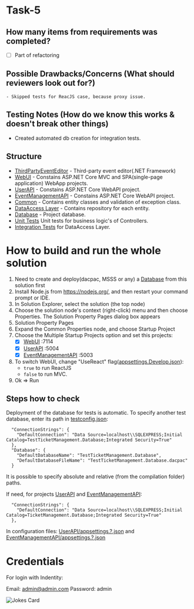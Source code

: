 # Task-5

## How many items from requirements was completed?
- [ ] Part of refactoring

## Possible Drawbacks/Concerns (What should reviewers look out for?)
	- Skipped tests for ReacJS case, because proxy issue.

## Testing Notes (How do we know this works & doesn't break other things)
* Created automated db creation for integration tests.

## Structure
* [ThirdPartyEventEditor](/src/ThirdPartyEventEditor/) - Third-party event editor(.NET Framework)
* [WebUI](/src/TicketManagement.WebUI/) - Constains ASP.NET Core MVC and SPA(single-page application) WebApp projects.
* [UserAPI](/src/TicketManagement.UserAPI/) - Constains ASP.NET Core WebAPI project.
* [EventManagementAPI](/src/TicketManagement.EventManagementAPI/) - Constains ASP.NET Core WebAPI project.
* [Common](src/TicketManagement.Common) - Contains entity classes and validation of exception class.
* [DataAccess Layer](src/TicketManagement.DataAccess/) - Contains repository for each entity.
* [Database](src/TicketManagement.Database/) - Project database.
* [Unit Tests](test/TicketManagement.UnitTests/) Unit tests for business logic's of Controllers.
* [Integration Tests](test/TicketManagement.IntegrationTests/) for DataAccess Layer.

# How to build and run the whole solution
1. Need to create and deploy(dacpac, MSSS or any) a [Database](src/TicketManagement.Database/) from this solution first
2. Install Node.js from https://nodejs.org/, and then restart your command prompt or IDE.
3. In Solution Explorer, select the solution (the top node)
4. Choose the solution node's context (right-click) menu and then choose Properties. The Solution Property Pages dialog box appears
5. Solution Property Pages
6. Expand the Common Properties node, and choose Startup Project
7. Choose the Multiple Startup Projects option and set this projects:
    - [X] [WebUI](/src/TicketManagement.WebUI/) :7114
    - [X] [UserAPI](/src/TicketManagement.UserAPI/) :5004
    - [X] [EventManagementAPI](/src/TicketManagement.EventManagementAPI/) :5003
8. To switch WebUI, change "UseReact" flag([appsettings.Develop.json](/src/TicketManagement.WebUI/appsettings.Develop.json)):
	- `true` to run ReactJS
	- `false` to run MVC.
9. Ok => Run

## Steps how to check
Deployment of the database for tests is automatic.
To specify another test database, enter its path in [testconfig.json](test/TicketManagement.IntegrationTests/testconfig.json):
```
  "ConnectionStrings": {
    "DefaultConnection": "Data Source=localhost\\SQLEXPRESS;Initial Catalog=TestTicketManagement.Database;Integrated Security=True"
  },
  "Database": {
    "DefaultDatabaseName": "TestTicketManagement.Database",
    "DefaultDatabaseFileName": "TestTicketManagement.Database.dacpac"
  }
```
It is possible to specify absolute and relative (from the compilation folder) paths.

If need, for projects [UserAPI](/src/TicketManagement.UserAPI/) and [EventManagementAPI](/src/TicketManagement.EventManagementAPI/):
```
  "ConnectionStrings": {
    "DefaultConnection": "Data Source=localhost\\SQLEXPRESS;Initial Catalog=TicketManagement.Database;Integrated Security=True"
  },
```
In configuration files: [UserAPI/appsettings.?.json](/src/TicketManagement.UserAPI/appsettings.Development.json) and [EventManagementAPI/appsettings.?.json](/src/TicketManagement.EventManagementAPI/appsettings.Development.json)

# Credentials
For login with Indentity:

Email: admin@admin.com
Password: admin


![Jokes Card](https://readme-jokes.vercel.app/api)